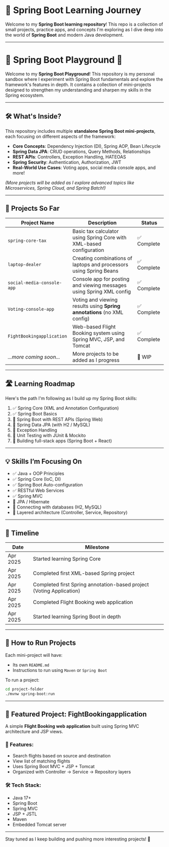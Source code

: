 
# 🚀 Spring Boot Learning Journey

Welcome to my **Spring Boot learning repository**! This repo is a collection of small projects, practice apps, and concepts I'm exploring as I dive deep into the world of **Spring Boot** and modern Java development.

---

# 📘 Spring Boot Playground 🚀

Welcome to my **Spring Boot Playground**! This repository is my personal sandbox where I experiment with Spring Boot fundamentals and explore the framework's features in depth. It contains a collection of mini-projects designed to strengthen my understanding and sharpen my skills in the Spring ecosystem.

---

## 🛠️ What's Inside?

This repository includes multiple **standalone Spring Boot mini-projects**, each focusing on different aspects of the framework:

- **Core Concepts**: Dependency Injection (DI), Spring AOP, Bean Lifecycle  
- **Spring Data JPA**: CRUD operations, Query Methods, Relationships  
- **REST APIs**: Controllers, Exception Handling, HATEOAS  
- **Spring Security**: Authentication, Authorization, JWT  
- **Real-World Use Cases**: Voting apps, social media console apps, and more!  

*(More projects will be added as I explore advanced topics like Microservices, Spring Cloud, and Spring Batch!)*  

---

## 📂 Projects So Far

| Project Name               | Description                                                              | Status     |
|-----------------------------|--------------------------------------------------------------------------|------------|
| `spring-core-tax`           | Basic tax calculator using Spring Core with XML-based configuration     | ✅ Complete |
| `laptop-dealer`             | Creating combinations of laptops and processors using Spring Beans     | ✅ Complete |
| `social-media-console-app`  | Console app for posting and viewing messages using Spring XML config    | ✅ Complete |
| `Voting-console-app`        | Voting and viewing results using **Spring annotations** (no XML config) | ✅ Complete |
| `FightBookingapplication`   | Web-based Flight Booking system using Spring MVC, JSP, and Tomcat        | ✅ Complete |
| _...more coming soon..._    | More projects to be added as I progress                                 | 🚧 WIP      |

---

## 🛣️ Learning Roadmap

Here's the path I'm following as I build up my Spring Boot skills:

1. ✅ Spring Core (XML and Annotation Configuration)
2. ✅ Spring Boot Basics
3. 🔄 Spring Boot with REST APIs (Spring Web)
4. 🔄 Spring Data JPA (with H2 / MySQL)
5. 🔄 Exception Handling
6. 🔄 Unit Testing with JUnit & Mockito
7. 🔄 Building full-stack apps (Spring Boot + React)

---

## 💡 Skills I’m Focusing On

- ✅ Java + OOP Principles
- ✅ Spring Core (IoC, DI)
- ✅ Spring Boot Auto-configuration
- ✅ RESTful Web Services
- ✅ Spring MVC
- 🔄 JPA / Hibernate
- 🔄 Connecting with databases (H2, MySQL)
- 🔄 Layered architecture (Controller, Service, Repository)

---

## 📅 Timeline

| Date       | Milestone                                   |
|------------|---------------------------------------------|
| Apr 2025   | Started learning Spring Core                |
| Apr 2025   | Completed first XML-based Spring project    |
| Apr 2025   | Completed first Spring annotation-based project (Voting Application) |
| Apr 2025   | Completed Flight Booking web application    |
| Apr 2025   | Started learning Spring Boot in depth       |

---

## 📎 How to Run Projects

Each mini-project will have:
- Its own `README.md`
- Instructions to run using `Maven` or `Spring Boot`

To run a project:

```bash
cd project-folder
./mvnw spring-boot:run
```

---

## 🚀 Featured Project: FightBookingapplication

A simple **Flight Booking web application** built using Spring MVC architecture and JSP views.

### 🔧 Features:
- Search flights based on source and destination
- View list of matching flights
- Uses Spring Boot MVC + JSP + Tomcat
- Organized with Controller → Service → Repository layers

### 🛠️ Tech Stack:
- Java 17+
- Spring Boot
- Spring MVC
- JSP + JSTL
- Maven
- Embedded Tomcat server

---

Stay tuned as I keep building and pushing more interesting projects! 🚀
